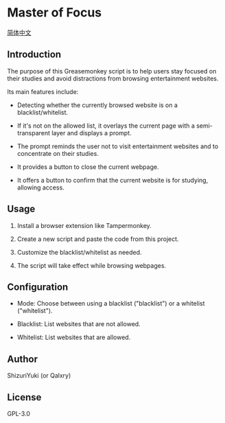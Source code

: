 # Master of Focus

[简体中文](https://github.com/Qalxry/MasterOfFocus/blob/main/docs/README_zh.md)

## Introduction

The purpose of this Greasemonkey script is to help users stay focused on their studies and avoid distractions from browsing entertainment websites.

Its main features include:

- Detecting whether the currently browsed website is on a blacklist/whitelist.
  
- If it's not on the allowed list, it overlays the current page with a semi-transparent layer and displays a prompt.

- The prompt reminds the user not to visit entertainment websites and to concentrate on their studies.

- It provides a button to close the current webpage.

- It offers a button to confirm that the current website is for studying, allowing access.

## Usage

1. Install a browser extension like Tampermonkey.

2. Create a new script and paste the code from this project.

3. Customize the blacklist/whitelist as needed.

4. The script will take effect while browsing webpages.

## Configuration

- Mode: Choose between using a blacklist ("blacklist") or a whitelist ("whitelist").

- Blacklist: List websites that are not allowed.

- Whitelist: List websites that are allowed.

## Author

ShizuriYuki (or Qalxry)

## License

GPL-3.0
